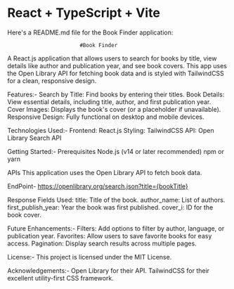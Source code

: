 # React + TypeScript + Vite

Here's a README.md file for the Book Finder application:

                           #Book Finder

A React.js application that allows users to search for books by title, view details like author and publication year, and see book covers. This app uses the Open Library API for fetching book data and is styled with TailwindCSS for a clean, responsive design.

Features:-
Search by Title: Find books by entering their titles.
Book Details: View essential details, including title, author, and first publication year.
Cover Images: Displays the book's cover (or a placeholder if unavailable).
Responsive Design: Fully functional on desktop and mobile devices.

Technologies Used:-
Frontend: React.js
Styling: TailwindCSS
API: Open Library Search API

Getting Started:-
Prerequisites
Node.js (v14 or later recommended)
npm or yarn

APIs
This application uses the Open Library API to fetch book data.

EndPoint-
https://openlibrary.org/search.json?title={bookTitle}

Response Fields Used:
title: Title of the book.
author_name: List of authors.
first_publish_year: Year the book was first published.
cover_i: ID for the book cover.

Future Enhancements:-
Filters: Add options to filter by author, language, or publication year.
Favorites: Allow users to save favorite books for easy access.
Pagination: Display search results across multiple pages.

License:-
This project is licensed under the MIT License.

Acknowledgements:-
Open Library for their API.
TailwindCSS for their excellent utility-first CSS framework.
